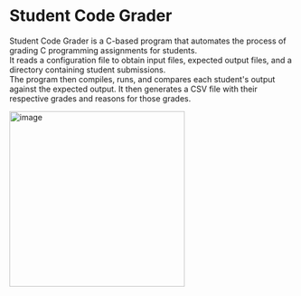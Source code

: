 # Student Code Grader

Student Code Grader is a C-based program that automates the process of grading C programming assignments for students.  
It reads a configuration file to obtain input files, expected output files, and a directory containing student submissions.  
The program then compiles, runs, and compares each student's output against the expected output. It then generates a CSV file with their respective grades and reasons for those grades.  

<img width="310" alt="image" src="https://github.com/ArielAsh1/Student-Grader/assets/112930532/54f4e9ce-a8a3-45e0-a536-3fe2162d8a14">

